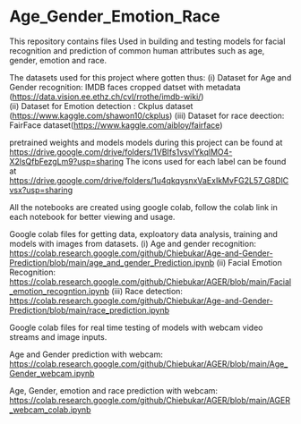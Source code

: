 # Age_Gender_Emotion_Race
 This repository contains files Used in building and testing models for facial recognition and prediction of common human  attributes such as age, gender, emotion and race.
 
The datasets used for this project where gotten thus:
(i) Dataset for Age and Gender recognition: IMDB faces cropped datset with metadata (https://data.vision.ee.ethz.ch/cvl/rrothe/imdb-wiki/) <br />
(ii) Dataset for Emotion detection : Ckplus dataset (https://www.kaggle.com/shawon10/ckplus)
(iii) Dataset for race deection: FairFace dataset(https://www.kaggle.com/aibloy/fairface)

pretrained weights and models models during this project can be found at https://drive.google.com/drive/folders/1VBIfs1vsvIYkqlMO4-X2lsQfbFezgLm9?usp=sharing
The icons used for each label can be found at https://drive.google.com/drive/folders/1u4qkqysnxVaExIkMvFG2L57_G8DlCvsx?usp=sharing

All the notebooks are created using google colab, follow the colab link  in each notebook for better viewing and usage.

Google colab files for getting data, exploatory data  analysis, training and models with images from datasets.
(i) Age and gender recognition: https://colab.research.google.com/github/Chiebukar/Age-and-Gender-Prediction/blob/main/age_and_gender_Prediction.ipynb
(ii) Facial Emotion Recognition: https://colab.research.google.com/github/Chiebukar/AGER/blob/main/Facial_emotion_recogntion.ipynb
(iii) Race detection: https://colab.research.google.com/github/Chiebukar/Age-and-Gender-Prediction/blob/main/race_prediction.ipynb

Google colab files for real time testing of models with webcam video streams and image inputs.

Age and Gender prediction with webcam: https://colab.research.google.com/github/Chiebukar/AGER/blob/main/Age_Gender_webcam.ipynb

Age, Gender, emotion and race prediction with webcam: https://colab.research.google.com/github/Chiebukar/AGER/blob/main/AGER_webcam_colab.ipynb



